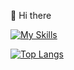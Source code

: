 👋 Hi there


[![My Skills](https://skillicons.dev/icons?i=r,python,ai,ae)](https://skillicons.dev)

[![Top Langs](https://github-readme-stats.vercel.app/api/top-langs/?username=azumaya2126)](https://github.com/anuraghazra/github-readme-stats)

<!---
azumaya2126/azumaya2126 is a ✨ special ✨ repository because its `README.md` (this file) appears on your GitHub profile.
You can click the Preview link to take a look at your changes.
--->
